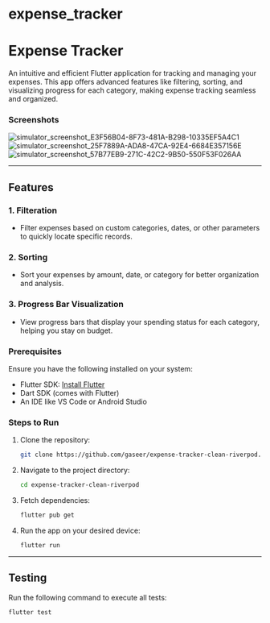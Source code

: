 # expense_tracker

# Expense Tracker

An intuitive and efficient Flutter application for tracking and managing your expenses. This app offers advanced features like filtering, sorting, and visualizing progress for each category, making expense tracking seamless and organized.

### Screenshots
![simulator_screenshot_E3F56B04-8F73-481A-B298-10335EF5A4C1](https://github.com/user-attachments/assets/23945af5-c39b-4536-8fef-25f1006b4ef3)
![simulator_screenshot_25F7889A-ADA8-47CA-92E4-6684E357156E](https://github.com/user-attachments/assets/bbb24988-03e0-45b3-a567-d49bcc4d5929)
![simulator_screenshot_57B77EB9-271C-42C2-9B50-550F53F026AA](https://github.com/user-attachments/assets/13f5067b-b2af-4e56-8b67-7f0b87161463)

---

## Features

### 1. **Filteration**
- Filter expenses based on custom categories, dates, or other parameters to quickly locate specific records.

### 2. **Sorting**
- Sort your expenses by amount, date, or category for better organization and analysis.

### 3. **Progress Bar Visualization**
- View progress bars that display your spending status for each category, helping you stay on budget.

### Prerequisites
Ensure you have the following installed on your system:
- Flutter SDK: [Install Flutter](https://flutter.dev/docs/get-started/install)
- Dart SDK (comes with Flutter)
- An IDE like VS Code or Android Studio

### Steps to Run
1. Clone the repository:
   ```bash
   git clone https://github.com/gaseer/expense-tracker-clean-riverpod.git
   ```
2. Navigate to the project directory:
   ```bash
   cd expense-tracker-clean-riverpod
   ```
3. Fetch dependencies:
   ```bash
   flutter pub get
   ```
4. Run the app on your desired device:
   ```bash
   flutter run
   ```

---

## Testing
Run the following command to execute all tests:
```bash
flutter test
```
